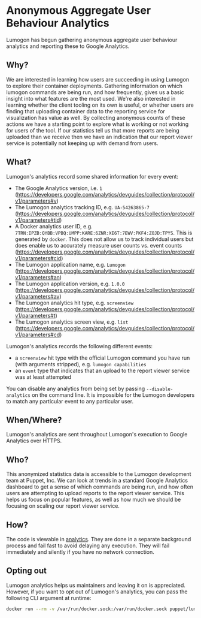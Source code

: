 # Anonymous Aggregate User Behaviour Analytics

Lumogon has begun gathering anonymous aggregate user behaviour analytics and reporting these to Google Analytics.

## Why?

We are interested in learning how users are succeeding in using Lumogon to
explore their container deployments. Gathering information on which lumogon
commands are being run, and how frequently, gives us a basic insight into what
features are the most used.  We're also interested in learning whether the
client tooling on its own is useful, or whether users are finding that
uploading container data to the reporting service for visualization has value
as well.  By collecting anonymous counts of these actions we have a starting
point to explore what is working or not working for users of the tool.  If our
statistics tell us that more reports are being uploaded than we receive then we
have an indication that our report viewer service is potentially not keeping up
with demand from users.

## What?
Lumogon's analytics record some shared information for every event:

- The Google Analytics version, i.e. `1` (https://developers.google.com/analytics/devguides/collection/protocol/v1/parameters#v)
- The Lumogon analytics tracking ID, e.g. `UA-54263865-7` (https://developers.google.com/analytics/devguides/collection/protocol/v1/parameters#tid)
- A Docker analytics user ID, e.g. `7TRN:IPZB:QYBB:VPBQ:UMPP:KARE:6ZNR:XE6T:7EWV:PKF4:ZOJD:TPYS`. This is generated by `docker`. This does not allow us to track individual users but does enable us to accurately measure user counts vs. event counts (https://developers.google.com/analytics/devguides/collection/protocol/v1/parameters#cid)
- The Lumogon application name, e.g. `Lumogon` (https://developers.google.com/analytics/devguides/collection/protocol/v1/parameters#an)
- The Lumogon application version, e.g. `1.0.0` (https://developers.google.com/analytics/devguides/collection/protocol/v1/parameters#av)
- The Lumogon analytics hit type, e.g. `screenview` (https://developers.google.com/analytics/devguides/collection/protocol/v1/parameters#t)
- The Lumogon analytics screen view, e.g. `list` (https://developers.google.com/analytics/devguides/collection/protocol/v1/parameters#cd)


Lumogon's analytics records the following different events:

- a `screenview` hit type with the official Lumogon command you have run (with arguments stripped), e.g. `lumogon capabilities`
- an `event` type that indicates that an upload to the report viewer service was at least attempted

You can disable any analytics from being set by passing `--disable-analytics` on the command line. It is impossible for the Lumogon developers to match any particular event to any particular user.


## When/Where?
Lumogon's analytics are sent throughout Lumogon's execution to Google Analytics over HTTPS.

## Who?

This anonymized statistics data is accessible to the Lumogon development team
at Puppet, Inc. We can look at trends in a standard Google Analytics dashboard
to get a sense of which commands are being run, and how often users are
attempting to upload reports to the report viewer service. This helps us focus
on popular features, as well as how much we should be focusing on scaling our
report viewer service.


## How?
The code is viewable in [analytics](https://github.com/puppetlabs/lumogon/blob/master/analytics/ga.go). They are done in a separate background process and fail fast to avoid delaying any execution. They will fail immediately and silently if you have no network connection.

## Opting out
Lumogon analytics helps us maintainers and leaving it on is appreciated. However, if you want to opt out of Lumogon's analytics, you can pass the following CLI argument at runtime:

```sh
docker run --rm -v /var/run/docker.sock:/var/run/docker.sock puppet/lumogon --disable-analytics
```
